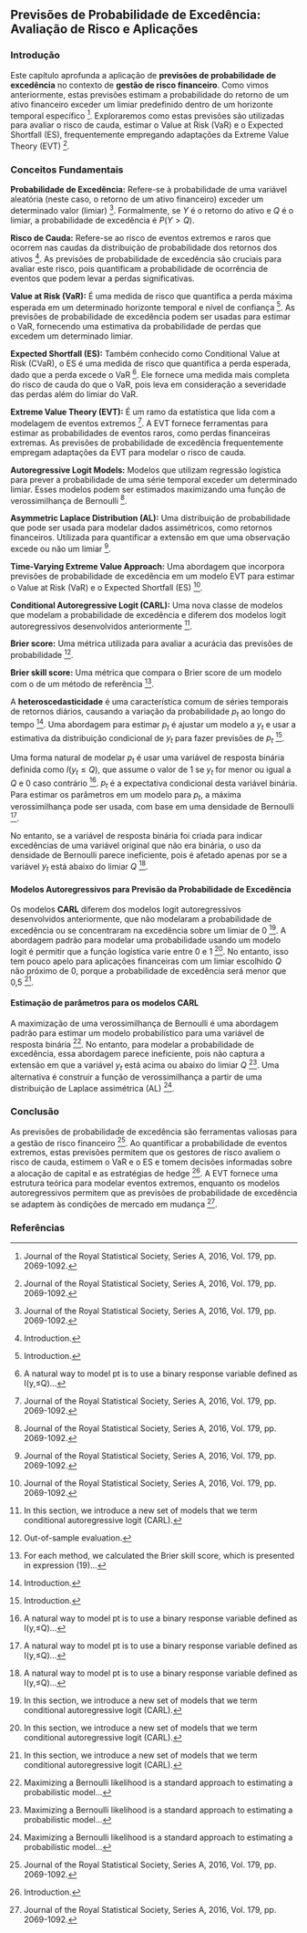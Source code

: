 ## Previsões de Probabilidade de Excedência: Avaliação de Risco e Aplicações

### Introdução

Este capítulo aprofunda a aplicação de **previsões de probabilidade de excedência** no contexto de **gestão de risco financeiro**. Como vimos anteriormente, estas previsões estimam a probabilidade do retorno de um ativo financeiro exceder um limiar predefinido dentro de um horizonte temporal específico [^1]. Exploraremos como estas previsões são utilizadas para avaliar o risco de cauda, estimar o Value at Risk (VaR) e o Expected Shortfall (ES), frequentemente empregando adaptações da Extreme Value Theory (EVT) [^1].

### Conceitos Fundamentais

**Probabilidade de Excedência:** Refere-se à probabilidade de uma variável aleatória (neste caso, o retorno de um ativo financeiro) exceder um determinado valor (limiar) [^1]. Formalmente, se $Y$ é o retorno do ativo e $Q$ é o limiar, a probabilidade de excedência é $P(Y > Q)$.

**Risco de Cauda:** Refere-se ao risco de eventos extremos e raros que ocorrem nas caudas da distribuição de probabilidade dos retornos dos ativos [^2]. As previsões de probabilidade de excedência são cruciais para avaliar este risco, pois quantificam a probabilidade de ocorrência de eventos que podem levar a perdas significativas.

**Value at Risk (VaR):** É uma medida de risco que quantifica a perda máxima esperada em um determinado horizonte temporal e nível de confiança [^2]. As previsões de probabilidade de excedência podem ser usadas para estimar o VaR, fornecendo uma estimativa da probabilidade de perdas que excedem um determinado limiar.

**Expected Shortfall (ES):** Também conhecido como Conditional Value at Risk (CVaR), o ES é uma medida de risco que quantifica a perda esperada, dado que a perda excede o VaR [^3]. Ele fornece uma medida mais completa do risco de cauda do que o VaR, pois leva em consideração a severidade das perdas além do limiar do VaR.

**Extreme Value Theory (EVT):** É um ramo da estatística que lida com a modelagem de eventos extremos [^1]. A EVT fornece ferramentas para estimar as probabilidades de eventos raros, como perdas financeiras extremas. As previsões de probabilidade de excedência frequentemente empregam adaptações da EVT para modelar o risco de cauda.

**Autoregressive Logit Models:** Modelos que utilizam regressão logística para prever a probabilidade de uma série temporal exceder um determinado limiar. Esses modelos podem ser estimados maximizando uma função de verossimilhança de Bernoulli [^1].

**Asymmetric Laplace Distribution (AL):** Uma distribuição de probabilidade que pode ser usada para modelar dados assimétricos, como retornos financeiros. Utilizada para quantificar a extensão em que uma observação excede ou não um limiar [^1].

**Time-Varying Extreme Value Approach:** Uma abordagem que incorpora previsões de probabilidade de excedência em um modelo EVT para estimar o Value at Risk (VaR) e o Expected Shortfall (ES) [^1].

**Conditional Autoregressive Logit (CARL):** Uma nova classe de modelos que modelam a probabilidade de excedência e diferem dos modelos logit autoregressivos desenvolvidos anteriormente [^4].

**Brier score:** Uma métrica utilizada para avaliar a acurácia das previsões de probabilidade [^15].

**Brier skill score:** Uma métrica que compara o Brier score de um modelo com o de um método de referência [^16].

A **heteroscedasticidade** é uma característica comum de séries temporais de retornos diários, causando a variação da probabilidade $p_t$ ao longo do tempo [^2]. Uma abordagem para estimar $p_t$ é ajustar um modelo a $y_t$ e usar a estimativa da distribuição condicional de $y_t$ para fazer previsões de $p_t$ [^2].

Uma forma natural de modelar $p_t$ é usar uma variável de resposta binária definida como $I(y_t \le Q)$, que assume o valor de 1 se $y_t$ for menor ou igual a $Q$ e 0 caso contrário [^3]. $p_t$ é a expectativa condicional desta variável binária. Para estimar os parâmetros em um modelo para $p_t$, a máxima verossimilhança pode ser usada, com base em uma densidade de Bernoulli [^3].

No entanto, se a variável de resposta binária foi criada para indicar excedências de uma variável original que não era binária, o uso da densidade de Bernoulli parece ineficiente, pois é afetado apenas por se a variável $y_t$ está abaixo do limiar $Q$ [^3].

#### Modelos Autoregressivos para Previsão da Probabilidade de Excedência

Os modelos **CARL** diferem dos modelos logit autoregressivos desenvolvidos anteriormente, que não modelaram a probabilidade de excedência ou se concentraram na excedência sobre um limiar de 0 [^4]. A abordagem padrão para modelar uma probabilidade usando um modelo logit é permitir que a função logística varie entre 0 e 1 [^4]. No entanto, isso tem pouco apelo para aplicações financeiras com um limiar escolhido $Q$ não próximo de 0, porque a probabilidade de excedência será menor que 0,5 [^4].

#### Estimação de parâmetros para os modelos CARL

A maximização de uma verossimilhança de Bernoulli é uma abordagem padrão para estimar um modelo probabilístico para uma variável de resposta binária [^7]. No entanto, para modelar a probabilidade de excedência, essa abordagem parece ineficiente, pois não captura a extensão em que a variável $y_t$ está acima ou abaixo do limiar $Q$ [^7]. Uma alternativa é construir a função de verossimilhança a partir de uma distribuição de Laplace assimétrica (AL) [^7].

### Conclusão

As previsões de probabilidade de excedência são ferramentas valiosas para a gestão de risco financeiro [^1]. Ao quantificar a probabilidade de eventos extremos, estas previsões permitem que os gestores de risco avaliem o risco de cauda, estimem o VaR e o ES e tomem decisões informadas sobre a alocação de capital e as estratégias de hedge [^2]. A EVT fornece uma estrutura teórica para modelar eventos extremos, enquanto os modelos autoregressivos permitem que as previsões de probabilidade de excedência se adaptem às condições de mercado em mudança [^1].

### Referências
[^1]: Journal of the Royal Statistical Society, Series A, 2016, Vol. 179, pp. 2069-1092.
[^2]: Introduction.
[^3]: A natural way to model pt is to use a binary response variable defined as I(y,≤Q)...
[^4]: In this section, we introduce a new set of models that we term conditional autoregressive logit (CARL).
[^7]: Maximizing a Bernoulli likelihood is a standard approach to estimating a probabilistic model...
[^15]: Out-of-sample evaluation.
[^16]: For each method, we calculated the Brier skill score, which is presented in expression (19)...
<!-- END -->
